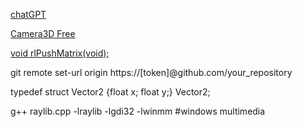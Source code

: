 [chatGPT](https://chatgpt.com/c/67b59763-85f0-8006-8b46-6a429000fffd)  
  
[Camera3D Free](https://github.com/raysan5/raylib/blob/master/examples/core/core_3d_camera_free.c)  
  
[void rlPushMatrix(void);](https://chatgpt.com/c/67b52b73-f0f8-8006-ae87-a2ab09179756)  
  
git remote set-url origin https://[token]@github.com/your_repository  
  
typedef struct Vector2 {float x; float y;} Vector2;  
   
g++ raylib.cpp -lraylib -lgdi32 -lwinmm #windows multimedia
